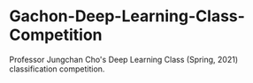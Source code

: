 # Gachon-Deep-Learning-Class-Competition
Professor Jungchan Cho's Deep Learning Class (Spring, 2021) classification competition.
